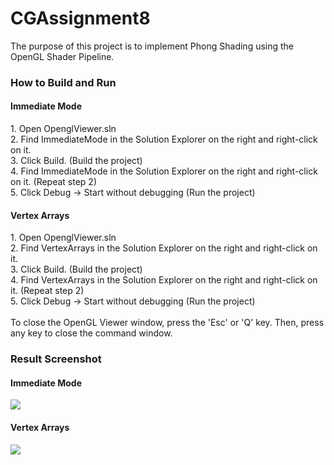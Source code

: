 # CGAssignment8

The purpose of this project is to implement Phong Shading using the OpenGL Shader Pipeline.

<h3>How to Build and Run</h3>
<h4>Immediate Mode</h4>
1. Open OpenglViewer.sln<br>
2. Find ImmediateMode in the Solution Explorer on the right and right-click on it.<br>
3. Click Build. (Build the project)<br>
4. Find ImmediateMode in the Solution Explorer on the right and right-click on it. (Repeat step 2)<br>
5. Click Debug -> Start without debugging (Run the project)
<br>
<h4>Vertex Arrays</h4>
1. Open OpenglViewer.sln<br>
2. Find VertexArrays in the Solution Explorer on the right and right-click on it.<br>
3. Click Build. (Build the project)<br>
4. Find VertexArrays in the Solution Explorer on the right and right-click on it. (Repeat step 2)<br>
5. Click Debug -> Start without debugging (Run the project)
<br><br>
To close the OpenGL Viewer window, press the 'Esc' or 'Q' key. Then, press any key to close the command window.
<br>
<h3>Result Screenshot</h3>
<h4>Immediate Mode</h4>
<img src="https://github.com/user-attachments/assets/6a4b628f-3b0f-4694-9775-a7262e54e3fa">
<br>
<h4>Vertex Arrays</h4>
<img src="https://github.com/user-attachments/assets/0914adc5-305a-4261-9e48-9d54b6fa2ade">
